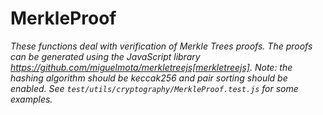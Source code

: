 # MerkleProof







*These functions deal with verification of Merkle Trees proofs. The proofs can be generated using the JavaScript library https://github.com/miguelmota/merkletreejs[merkletreejs]. Note: the hashing algorithm should be keccak256 and pair sorting should be enabled. See `test/utils/cryptography/MerkleProof.test.js` for some examples.*



